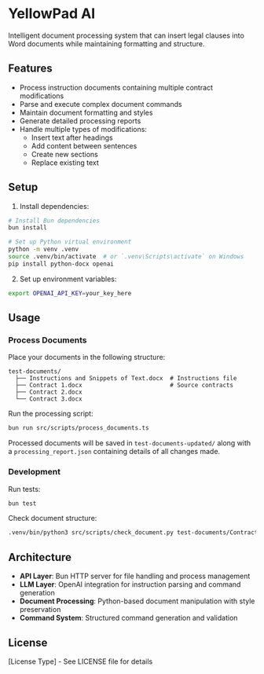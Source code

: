 # YellowPad AI

Intelligent document processing system that can insert legal clauses into Word documents while maintaining formatting and structure.

## Features

- Process instruction documents containing multiple contract modifications
- Parse and execute complex document commands
- Maintain document formatting and styles
- Generate detailed processing reports
- Handle multiple types of modifications:
  - Insert text after headings
  - Add content between sentences
  - Create new sections
  - Replace existing text

## Setup

1. Install dependencies:

```bash
# Install Bun dependencies
bun install

# Set up Python virtual environment
python -m venv .venv
source .venv/bin/activate  # or `.venv\Scripts\activate` on Windows
pip install python-docx openai
```

2. Set up environment variables:

```bash
export OPENAI_API_KEY=your_key_here
```

## Usage

### Process Documents

Place your documents in the following structure:

```
test-documents/
  ├── Instructions and Snippets of Text.docx  # Instructions file
  ├── Contract 1.docx                         # Source contracts
  ├── Contract 2.docx
  └── Contract 3.docx
```

Run the processing script:

```bash
bun run src/scripts/process_documents.ts
```

Processed documents will be saved in `test-documents-updated/` along with a `processing_report.json` containing details of all changes made.

### Development

Run tests:

```bash
bun test
```

Check document structure:

```bash
.venv/bin/python3 src/scripts/check_document.py test-documents/Contract\ 1.docx
```

## Architecture

- **API Layer**: Bun HTTP server for file handling and process management
- **LLM Layer**: OpenAI integration for instruction parsing and command generation
- **Document Processing**: Python-based document manipulation with style preservation
- **Command System**: Structured command generation and validation

## License

[License Type] - See LICENSE file for details
